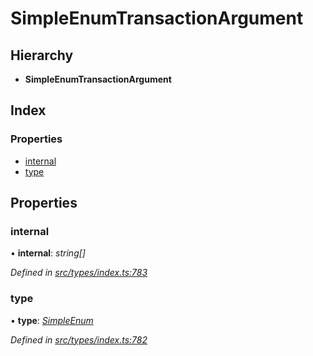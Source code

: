 # SimpleEnumTransactionArgument

## Hierarchy

* **SimpleEnumTransactionArgument**

## Index

### Properties

* [internal](simpleenumtransactionargument.md#internal)
* [type](simpleenumtransactionargument.md#type)

## Properties

### internal

• **internal**: _string\[\]_

_Defined in_ [_src/types/index.ts:783_](https://github.com/PolymathNetwork/polymesh-sdk/blob/23062de4/src/types/index.ts#L783)

### type

• **type**: [_SimpleEnum_](../enums/transactionargumenttype.md#simpleenum)

_Defined in_ [_src/types/index.ts:782_](https://github.com/PolymathNetwork/polymesh-sdk/blob/23062de4/src/types/index.ts#L782)

